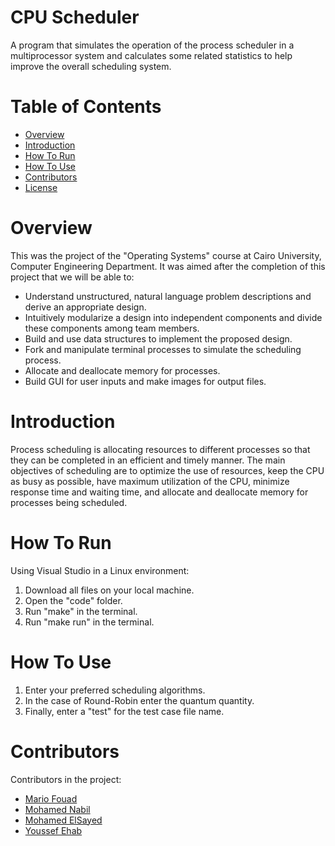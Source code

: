 # CPU Scheduler
A program that simulates the operation of the process scheduler in a multiprocessor system and calculates some related statistics to help improve the overall scheduling system.
# Table of Contents
* [Overview](#Overview)
* [Introduction](#Introduction)
* [How To Run](#How-To-Run)
* [How To Use](#How-To-Use)
* [Contributors](#Contributors)
* [License](./LICENSE)
# Overview
This was the project of the "Operating Systems" course at Cairo University, Computer Engineering Department. It was aimed after the completion of this project that we will be able to:
* Understand unstructured, natural language problem descriptions and derive an appropriate design.
* Intuitively modularize a design into independent components and divide these components among team members.
* Build and use data structures to implement the proposed design.
* Fork and manipulate terminal processes to simulate the scheduling process.
* Allocate and deallocate memory for processes.
* Build GUI for user inputs and make images for output files.
# Introduction
Process scheduling is allocating resources to different processes so that they can be completed in an efficient and timely manner. The main objectives of scheduling are to optimize the use of resources, keep the CPU as busy as possible, have maximum utilization of the CPU, minimize response time and waiting time, and allocate and deallocate memory for processes being scheduled.
# How To Run
Using Visual Studio in a Linux environment:
1. Download all files on your local machine.
2. Open the "code" folder.
3. Run "make" in the terminal.
4. Run "make run" in the terminal.
# How To Use
1. Enter your preferred scheduling algorithms.
2. In the case of Round-Robin enter the quantum quantity.
3. Finally, enter a "test" for the test case file name.
# Contributors
Contributors in the project:
* [Mario Fouad](https://github.com/mariofouad)
* [Mohamed Nabil](https://github.com/MohameddNabill500)
* [Mohamed ElSayed](https://github.com/sh3boly)
* [Youssef Ehab](https://github.com/youssefehab212)
